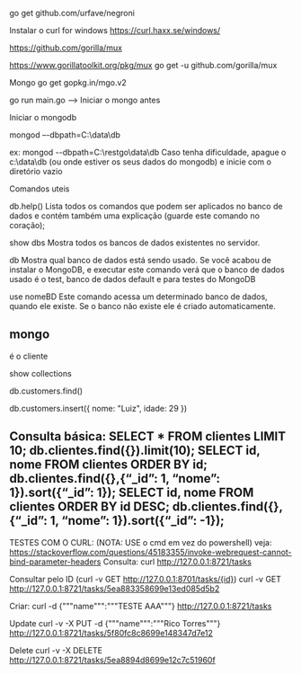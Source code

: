 
go get github.com/urfave/negroni

Instalar o curl for windows
https://curl.haxx.se/windows/

https://github.com/gorilla/mux

https://www.gorillatoolkit.org/pkg/mux
go get -u github.com/gorilla/mux

Mongo
go get gopkg.in/mgo.v2

go run main.go --> Iniciar o mongo antes

Iniciar o mongodb

mongod –-dbpath=C:\data\db 

ex: mongod --dbpath=C:\restgo\data\db 
Caso tenha dificuldade, apague o c:\data\db (ou onde estiver os seus dados do mongodb) e inicie com o diretório vazio

Comandos uteis

db.help()
Lista todos os comandos que podem ser aplicados no banco de dados e contém também  uma explicação (guarde este comando no coração);

show dbs
Mostra todos os bancos de dados existentes no servidor.

db
Mostra qual banco de dados está sendo usado. Se você acabou de instalar o MongoDB, e executar este comando verá que o banco de dados usado é o test, banco de dados default e para testes do MongoDB

use nomeBD
Este comando acessa um determinado banco de dados, quando ele existe. Se o banco não existe ele é criado automaticamente.

mongo
----------------------------------------------------------------------------------------
é o cliente

show collections

db.customers.find()

db.customers.insert({ nome: "Luiz", idade: 29 })

Consulta básica:
SELECT * FROM clientes LIMIT 10;
db.clientes.find({}).limit(10);
SELECT id, nome FROM clientes ORDER BY id;
db.clientes.find({},{“_id”: 1, “nome”: 1}).sort({“_id”: 1});
SELECT id, nome FROM clientes ORDER BY id DESC;
db.clientes.find({},{“_id”: 1, “nome”: 1}).sort({“_id”: -1});
----------------------------------------------------------------------------------------

TESTES COM O CURL: (NOTA: USE o cmd em vez do powershell)
veja: https://stackoverflow.com/questions/45183355/invoke-webrequest-cannot-bind-parameter-headers
Consulta:
curl http://127.0.0.1:8721/tasks

Consultar pelo ID (curl -v GET http://127.0.0.1:8701/tasks/{id})
curl -v GET http://127.0.0.1:8721/tasks/5ea883358699e13ed085d5b2

Criar:
curl -d {"""name""":"""TESTE AAA"""} http://127.0.0.1:8721/tasks

Update
curl -v -X PUT -d {"""name""":"""Rico Torres"""} http://127.0.0.1:8721/tasks/5f80fc8c8699e148347d7e12

Delete
curl -v -X DELETE http://127.0.0.1:8721/tasks/5ea8894d8699e12c7c51960f


